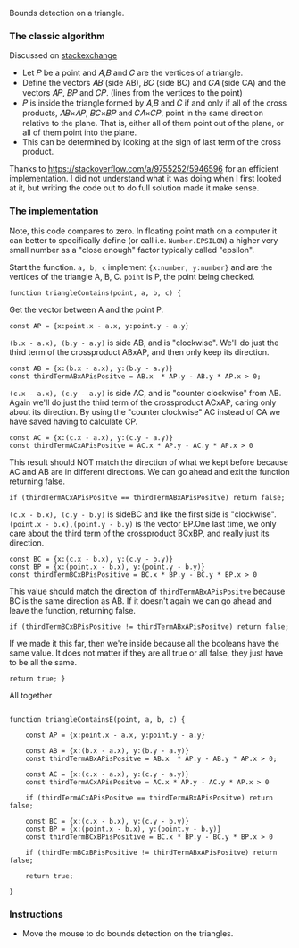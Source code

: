 Bounds detection on a triangle. 

### The classic algorithm

Discussed on [stackexchange](https://math.stackexchange.com/questions/51326/determining-if-an-arbitrary-point-lies-inside-a-triangle-defined-by-three-points)

- Let 𝑃 be a point and 𝐴,𝐵 and 𝐶 are the vertices of a triangle.
- Define the vectors 𝐴𝐵 (side AB), 𝐵𝐶 (side BC) and 𝐶𝐴 (side CA) and the vectors 𝐴𝑃, 𝐵𝑃 and 𝐶𝑃. (lines from the vertices to the point)
- 𝑃 is inside the triangle formed by 𝐴,𝐵 and 𝐶 if and only if all of the cross products, 𝐴𝐵×𝐴𝑃, 𝐵𝐶×𝐵𝑃 and 𝐶𝐴×𝐶𝑃, point in the same direction relative to the plane. That is, either all of them point out of the plane, or all of them point into the plane. 
- This can be determined by looking at the sign of last term of the cross product.

Thanks to <https://stackoverflow.com/a/9755252/5946596> for an efficient implementation. I did not understand what it was doing when I first looked at it, but writing the code out to do full solution made it make sense. 

### The implementation

Note, this code compares to zero. In floating point math on a computer it can better to specifically define (or call i.e. `Number.EPSILON`) a higher very small number as a "close enough" factor typically called "epsilon".

Start the function. `a, b, c` implement `{x:number, y:number}` and are the vertices of the triangle A, B, C. `point` is P, the point being checked. 
 
    function triangleContains(point, a, b, c) {
  
Get the vector between A and the point P.

    const AP = {x:point.x - a.x, y:point.y - a.y}
  
`(b.x - a.x), (b.y - a.y)` is side AB, and is "clockwise". We'll do just the third term of the crossproduct ABxAP, and then only keep its direction. 

    const AB = {x:(b.x - a.x), y:(b.y - a.y)}
    const thirdTermABxAPisPositve = AB.x  * AP.y - AB.y * AP.x > 0;

`(c.x - a.x), (c.y - a.y)` is side AC, and is "counter clockwise" from AB. Again we'll do just the third term of the crossproduct ACxAP, caring only about its direction. By using the "counter clockwise" AC instead of CA we have saved having to calculate CP.

    const AC = {x:(c.x - a.x), y:(c.y - a.y)}
    const thirdTermACxAPisPositve = AC.x * AP.y - AC.y * AP.x > 0

This result should NOT match the direction of what we kept before because AC and AB are in different directions. We can go ahead and exit the function returning false. 
  
    if (thirdTermACxAPisPositve == thirdTermABxAPisPositve) return false;
  
`(c.x - b.x), (c.y - b.y)` is sideBC and like the first side is "clockwise". `(point.x - b.x),(point.y - b.y)` is the vector BP.One last time, we only care about the third term of the crossproduct BCxBP, and really just its direction. 

    const BC = {x:(c.x - b.x), y:(c.y - b.y)}
    const BP = {x:(point.x - b.x), y:(point.y - b.y)}
    const thirdTermBCxBPisPositive = BC.x * BP.y - BC.y * BP.x > 0

This value should match the direction of `thirdTermABxAPisPositve` because BC is the same direction as AB. If it doesn't again we can go ahead and leave the function, returning false.
 
    if (thirdTermBCxBPisPositive != thirdTermABxAPisPositve) return false;
  
If we made it this far, then we're inside because all the booleans have the same value. It does not matter if they are all true or all false, they just have to be all the same.

    return true; }


All together

```

function triangleContainsE(point, a, b, c) {

    const AP = {x:point.x - a.x, y:point.y - a.y}

    const AB = {x:(b.x - a.x), y:(b.y - a.y)}
    const thirdTermABxAPisPositve = AB.x  * AP.y - AB.y * AP.x > 0;
  
    const AC = {x:(c.x - a.x), y:(c.y - a.y)}
    const thirdTermACxAPisPositve = AC.x * AP.y - AC.y * AP.x > 0

    if (thirdTermACxAPisPositve == thirdTermABxAPisPositve) return false;

    const BC = {x:(c.x - b.x), y:(c.y - b.y)}
    const BP = {x:(point.x - b.x), y:(point.y - b.y)}
    const thirdTermBCxBPisPositive = BC.x * BP.y - BC.y * BP.x > 0

    if (thirdTermBCxBPisPositive != thirdTermABxAPisPositve) return false;
  
    return true; 

}
```


### Instructions   

- Move the mouse to do bounds detection on the triangles. 
